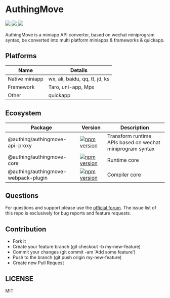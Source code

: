 # AuthingMove

<div>
  <a href="https://forum.authing.cn/" target="_blank">
    <img src="https://img.shields.io/badge/chat-forum-blue" />
  </a>
  <a href="https://github.com/Authing/AuthingSSO" target="_blank">
    <img src="https://img.shields.io/badge/License-MIT-success" />
  </a>
  <a href="javascript:;" target="_blank">
    <img src="https://img.shields.io/badge/node-%3E=12-green.svg" />
  </a>
</div>

<br />

<div>AuthingMove is a miniapp API converter, based on wechat miniprogram syntax, be converted into multi platform miniapps & frameworks & quickapp.</div>


## Platforms

|Name|Details
|-----|----|
|Native miniapp|wx, ali, baidu, qq, tt, jd, ks
|Framework|Taro, uni-app, Mpx
|Other|quickapp

## Ecosystem

|Package|Version|Description
|-----|----|----|
|@authing/authingmove-api-proxy|[![npm version](https://badge.fury.io/js/@authing%2Fauthingmove-api-proxy.svg)](https://www.npmjs.com/package/@authing/authingmove-api-proxy)|Transform runtime APIs based on wechat miniprogram syntax|
|@authing/authingmove-core|[![npm version](https://badge.fury.io/js/@authing%2Fauthingmove-core.svg)](https://www.npmjs.com/package/@authing/authingmove-core)|Runtime core|
|@authing/authingmove-webpack-plugin|[![npm version](https://badge.fury.io/js/@authing%2Fauthingmove-webpack-plugin.svg)](https://www.npmjs.com/package/@authing/authingmove-webpack-plugin)|Compiler core|

## Questions

For questions and support please use the [official forum](https://forum.authing.cn/). The issue list of this repo is exclusively for bug reports and feature requests.

## Contribution

- Fork it
- Create your feature branch (git checkout -b my-new-feature)
- Commit your changes (git commit -am 'Add some feature')
- Push to the branch (git push origin my-new-feature)
- Create new Pull Request

## LICENSE

MIT
